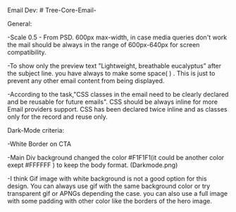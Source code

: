 Email Dev: # Tree-Core-Email-

General: 

-Scale 0.5 - From PSD. 600px max-width, in case media queries don't work the mail should be always in the range of 600px-640px for screen compatibility.

-To show only the preview text ”Lightweight, breathable eucalyptus” after the subject line. you have always to make some space(&nbsp;) . This is just to prevent any other email content from being displayed.

-According to the task,"CSS classes in the email need to be clearly declared and be reusable for future emails". 
CSS should be always inline for more Email providers support. CSS has been declared twice inline and as classes only for the record and reuse only.

Dark-Mode criteria:

-White Border on CTA

-Main Div background changed the color #F1F1F1(it could be another color exept #FFFFFF ) to keep the body format. (Darkmode.png) 

-I think Gif image with white background is not a good option for this design. You can always use gif with the same background color or try transparent gif or APNGs depending the case. you can also use a full image with some padding with other color like the borders of the hero image.
